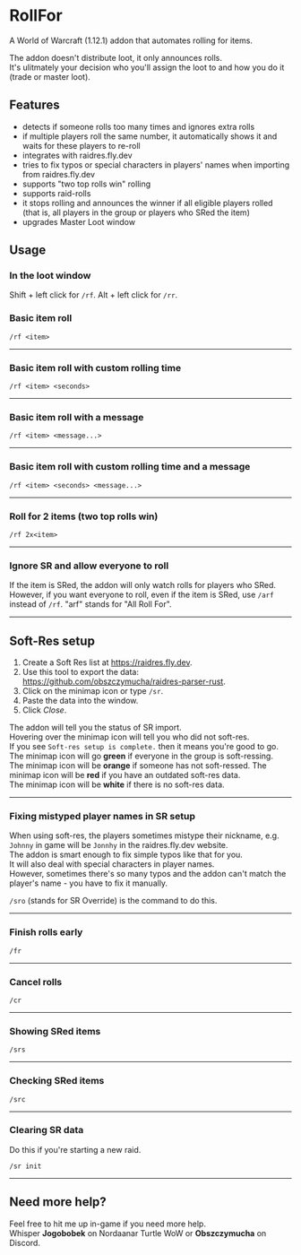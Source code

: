 # RollFor
A World of Warcraft (1.12.1) addon that automates rolling for items.  

The addon doesn't distribute loot, it only announces rolls.  
It's ulitmately your decision who you'll assign the loot to and how you do it
(trade or master loot).

## Features
 * detects if someone rolls too many times and ignores extra rolls
 * if multiple players roll the same number, it automatically shows it and
   waits for these players to re-roll 
 * integrates with raidres.fly.dev
 * tries to fix typos or special characters in players' names when importing
   from raidres.fly.dev
 * supports "two top rolls win" rolling
 * supports raid-rolls
 * it stops rolling and announces the winner if all eligible players rolled
   (that is, all players in the group or players who SRed the item)
 * upgrades Master Loot window


## Usage

### In the loot window

Shift + left click for `/rf`.
Alt + left click for `/rr`.


### Basic item roll
```
/rf <item>
```

---


### Basic item roll with custom rolling time
```
/rf <item> <seconds>
```

---


### Basic item roll with a message
```
/rf <item> <message...>
```

---


### Basic item roll with custom rolling time and a message
```
/rf <item> <seconds> <message...>
```

---


### Roll for 2 items (two top rolls win)
```
/rf 2x<item>
```

---


### Ignore SR and allow everyone to roll
If the item is SRed, the addon will only watch rolls for players who SRed.
However, if you want everyone to roll, even if the item is SRed, use `/arf`
instead of `/rf`. "arf" stands for "All Roll For".

---


## Soft-Res setup

1. Create a Soft Res list at https://raidres.fly.dev.  
2. Use this tool to export the data: https://github.com/obszczymucha/raidres-parser-rust.  
3. Click on the minimap icon or type `/sr`.  
5. Paste the data into the window.  
6. Click *Close*.  

The addon will tell you the status of SR import.  
Hovering over the minimap icon will tell you who did not soft-res.  
If you see `Soft-res setup is complete.` then it means you're good to go.
The minimap icon will go **green** if everyone in the group is soft-ressing.  
The minimap icon will be **orange** if someone has not soft-ressed.
The minimap icon will be **red** if you have an outdated soft-res data.  
The minimap icon will be **white** if there is no soft-res data.  

---


### Fixing mistyped player names in SR setup

When using soft-res, the players sometimes mistype their nickname, e.g. 
`Johnny` in game will be `Jonnhy` in the raidres.fly.dev website.  
The addon is smart enough to fix simple typos like that for you.  
It will also deal with special characters in player names.  
However, sometimes there's so many typos and the addon can't match the  
player's name - you have to fix it manually.  

`/sro` (stands for SR Override) is the command to do this.  

---


### Finish rolls early
```
/fr
```

---


### Cancel rolls
```
/cr
```

---


### Showing SRed items
```
/srs
```

---


### Checking SRed items
```
/src
```

---


### Clearing SR data
Do this if you're starting a new raid.
```
/sr init
```

---


## Need more help?

Feel free to hit me up in-game if you need more help.  
Whisper **Jogobobek** on Nordaanar Turtle WoW or
**Obszczymucha** on Discord.

